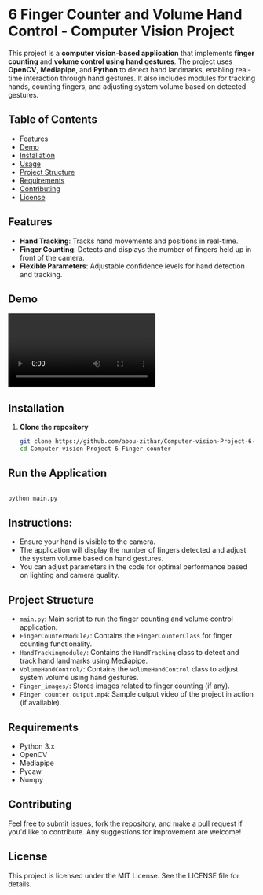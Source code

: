 # 6 Finger Counter and Volume Hand Control - Computer Vision Project

This project is a **computer vision-based application** that implements **finger counting** and **volume control using hand gestures**. The project uses **OpenCV**, **Mediapipe**, and **Python** to detect hand landmarks, enabling real-time interaction through hand gestures. It also includes modules for tracking hands, counting fingers, and adjusting system volume based on detected gestures.

## Table of Contents
- [Features](#features)
- [Demo](#demo)
- [Installation](#installation)
- [Usage](#usage)
- [Project Structure](#project-structure)
- [Requirements](#requirements)
- [Contributing](#contributing)
- [License](#license)

## Features
- **Hand Tracking**: Tracks hand movements and positions in real-time.
- **Finger Counting**: Detects and displays the number of fingers held up in front of the camera.
- **Flexible Parameters**: Adjustable confidence levels for hand detection and tracking.

## Demo
![Finger Counter and Volume Control Demo](Finger_counter_output.mp4)  <!-- Include a demo image or video showing the features -->

## Installation
1. **Clone the repository**
   ```bash
   git clone https://github.com/abou-zithar/Computer-vision-Project-6-Finger-counter.git
   cd Computer-vision-Project-6-Finger-counter
    ```

## Run the Application

``` bash

python main.py
```
## Instructions:

- Ensure your hand is visible to the camera.
- The application will display the number of fingers detected and adjust the system volume based on hand gestures.
- You can adjust parameters in the code for optimal performance based on lighting and camera quality.
## Project Structure
- `main.py`: Main script to run the finger counting and volume control application.
- `FingerCounterModule/`: Contains the `FingerCounterClass` for finger counting functionality.
- `HandTrackingmodule/`: Contains the `HandTracking` class to detect and track hand landmarks using Mediapipe.
- `VolumeHandControl/`: Contains the `VolumeHandControl` class to adjust system volume using hand gestures.
- `Finger_images/`: Stores images related to finger counting (if any).
- `Finger counter output.mp4`: Sample output video of the project in action (if available).

## Requirements
- Python 3.x
- OpenCV
- Mediapipe
- Pycaw
- Numpy


## Contributing
Feel free to submit issues, fork the repository, and make a pull request if you'd like to contribute. Any suggestions for improvement are welcome!

## License
This project is licensed under the MIT License. See the LICENSE file for details.

